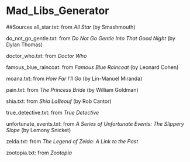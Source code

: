 # Mad_Libs_Generator

##Sources
all_star.txt: from *All Star* (by Smashmouth)

do_not_go_gentle.txt: from *Do Not Go Gentle Into That Good Night* (by Dylan Thomas)

doctor_who.txt: from *Doctor Who*

famous_blue_raincoat: from *Famous Blue Raincoat* (by Leonard Cohen)

moana.txt: from *How Far I'll Go* (by Lin-Manuel Miranda)

pain.txt: from *The Princess Bride* (by William Goldman)

shia.txt: from *Shia LaBeouf* (by Rob Cantor)

true_detective.txt: from *True Detective*

unfortunate_events.txt: from *A Series of Unfortunate Events: The Slippery Slope* (by Lemony Snicket)

zelda.txt: from *The Legend of Zelda: A Link to the Past*

zootopia.txt: from *Zootopia*